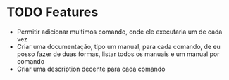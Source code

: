 # TODO Features

- Permitir adicionar multimos comando, onde ele executaria um de cada vez
- Criar uma documentação, tipo um manual, para cada comando, de eu posso fazer de duas formas, listar todos os manuais e um manual por comando
- Criar uma description decente para cada comando
